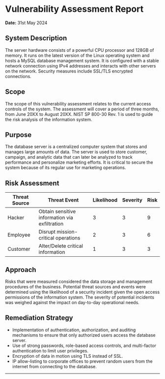 # Vulnerability Assessment Report

**Date:** 31st May 2024

## System Description

The server hardware consists of a powerful CPU processor and 128GB of memory. It runs on the latest version of the Linux operating system and hosts a MySQL database management system. It is configured with a stable network connection using IPv4 addresses and interacts with other servers on the network. Security measures include SSL/TLS encrypted connections.

## Scope

The scope of this vulnerability assessment relates to the current access controls of the system. The assessment will cover a period of three months, from June 20XX to August 20XX. NIST SP 800-30 Rev. 1 is used to guide the risk analysis of the information system.

## Purpose

The database server is a centralized computer system that stores and manages large amounts of data. The server is used to store customer, campaign, and analytic data that can later be analyzed to track performance and personalize marketing efforts. It is critical to secure the system because of its regular use for marketing operations.

## Risk Assessment

| Threat Source | Threat Event                              | Likelihood | Severity | Risk |
|---------------|-------------------------------------------|------------|----------|------|
| Hacker        | Obtain sensitive information via exfiltration | 3          | 3        | 9    |
| Employee      | Disrupt mission-critical operations        | 2          | 3        | 6    |
| Customer      | Alter/Delete critical information          | 1          | 3        | 3    |

## Approach

Risks that were measured considered the data storage and management procedures of the business. Potential threat sources and events were determined using the likelihood of a security incident given the open access permissions of the information system. The severity of potential incidents was weighed against the impact on day-to-day operational needs.

## Remediation Strategy

- Implementation of authentication, authorization, and auditing mechanisms to ensure that only authorized users access the database server.
- Use of strong passwords, role-based access controls, and multi-factor authentication to limit user privileges.
- Encryption of data in motion using TLS instead of SSL.
- IP allow-listing to corporate offices to prevent random users from the internet from connecting to the database.

---

